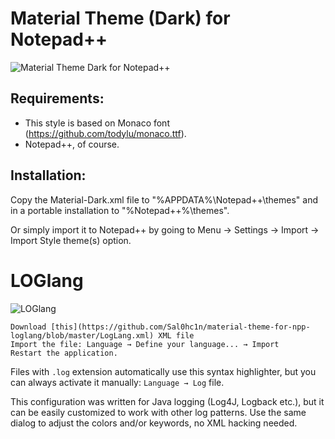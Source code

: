 # Material Theme (Dark) for Notepad++

![Material Theme Dark for Notepad++](https://raw.githubusercontent.com/naderi/material-theme-for-npp-loglang/master/material_theme_npp_screenshot.png)

## Requirements:
  * This style is based on Monaco font (https://github.com/todylu/monaco.ttf).
  * Notepad++, of course.

## Installation:
Copy the Material-Dark.xml file to "%APPDATA%\Notepad++\themes" and in a portable installation to "%Notepad++%\themes".

Or simply import it to Notepad++ by going to Menu -> Settings -> Import -> Import Style theme(s) option.

# LOGlang
![LOGlang](https://raw.githubusercontent.com/naderi/material-theme-for-npp-loglang/master/LogLang.png)

    Download [this](https://github.com/Sal0hc1n/material-theme-for-npp-loglang/blob/master/LogLang.xml) XML file
    Import the file: Language → Define your language... → Import
    Restart the application.

Files with `.log` extension automatically use this syntax highlighter, but you can always activate it manually: `Language → Log` file.

This configuration was written for Java logging (Log4J, Logback etc.), but it can be easily customized to work with other log patterns. Use the same dialog to adjust the colors and/or keywords, no XML hacking needed.
